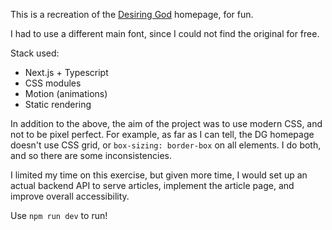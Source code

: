 This is a recreation of the [Desiring God](https://www.desiringgod.org/) homepage, for fun.

I had to use a different main font, since I could not find the original for free.

Stack used:

- Next.js + Typescript
- CSS modules
- Motion (animations)
- Static rendering

In addition to the above, the aim of the project was to use modern CSS, and not to be pixel perfect. For example, as far as I can tell, the DG homepage doesn't use CSS grid, or `box-sizing: border-box` on all elements. I do both, and so there are some inconsistencies.

I limited my time on this exercise, but given more time, I would set up an actual backend API to serve articles, implement the article page, and improve overall accessibility.

Use `npm run dev` to run!
